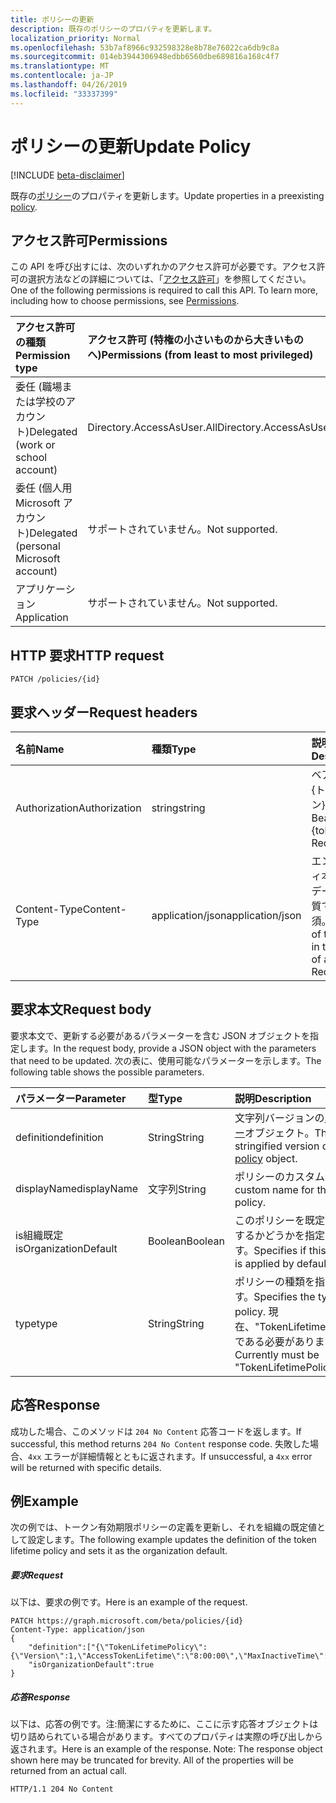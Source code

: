 ```yaml
---
title: ポリシーの更新
description: 既存のポリシーのプロパティを更新します。
localization_priority: Normal
ms.openlocfilehash: 53b7af8966c932598328e8b78e76022ca6db9c8a
ms.sourcegitcommit: 014eb3944306948edbb6560dbe689816a168c4f7
ms.translationtype: MT
ms.contentlocale: ja-JP
ms.lasthandoff: 04/26/2019
ms.locfileid: "33337399"
---
```

# <a name="update-policy"></a><span data-ttu-id="d7723-103">ポリシーの更新</span><span class="sxs-lookup"><span data-stu-id="d7723-103">Update Policy</span></span>

[!INCLUDE [beta-disclaimer](../../includes/beta-disclaimer.md)]

<span data-ttu-id="d7723-104">既存の[ポリシー](../resources/policy.md)のプロパティを更新します。</span><span class="sxs-lookup"><span data-stu-id="d7723-104">Update properties in a preexisting [policy](../resources/policy.md).</span></span>

## <a name="permissions"></a><span data-ttu-id="d7723-105">アクセス許可</span><span class="sxs-lookup"><span data-stu-id="d7723-105">Permissions</span></span>
<span data-ttu-id="d7723-p101">この API を呼び出すには、次のいずれかのアクセス許可が必要です。アクセス許可の選択方法などの詳細については、「[アクセス許可](/graph/permissions-reference)」を参照してください。</span><span class="sxs-lookup"><span data-stu-id="d7723-p101">One of the following permissions is required to call this API. To learn more, including how to choose permissions, see [Permissions](/graph/permissions-reference).</span></span>

|<span data-ttu-id="d7723-108">アクセス許可の種類</span><span class="sxs-lookup"><span data-stu-id="d7723-108">Permission type</span></span>      | <span data-ttu-id="d7723-109">アクセス許可 (特権の小さいものから大きいものへ)</span><span class="sxs-lookup"><span data-stu-id="d7723-109">Permissions (from least to most privileged)</span></span>              |
|:--------------------|:---------------------------------------------------------|
|<span data-ttu-id="d7723-110">委任 (職場または学校のアカウント)</span><span class="sxs-lookup"><span data-stu-id="d7723-110">Delegated (work or school account)</span></span> | <span data-ttu-id="d7723-111">Directory.AccessAsUser.All</span><span class="sxs-lookup"><span data-stu-id="d7723-111">Directory.AccessAsUser.All</span></span>    |
|<span data-ttu-id="d7723-112">委任 (個人用 Microsoft アカウント)</span><span class="sxs-lookup"><span data-stu-id="d7723-112">Delegated (personal Microsoft account)</span></span> | <span data-ttu-id="d7723-113">サポートされていません。</span><span class="sxs-lookup"><span data-stu-id="d7723-113">Not supported.</span></span>    |
|<span data-ttu-id="d7723-114">アプリケーション</span><span class="sxs-lookup"><span data-stu-id="d7723-114">Application</span></span> | <span data-ttu-id="d7723-115">サポートされていません。</span><span class="sxs-lookup"><span data-stu-id="d7723-115">Not supported.</span></span> |

## <a name="http-request"></a><span data-ttu-id="d7723-116">HTTP 要求</span><span class="sxs-lookup"><span data-stu-id="d7723-116">HTTP request</span></span>

```http
PATCH /policies/{id}
```
## <a name="request-headers"></a><span data-ttu-id="d7723-117">要求ヘッダー</span><span class="sxs-lookup"><span data-stu-id="d7723-117">Request headers</span></span>
| <span data-ttu-id="d7723-118">名前</span><span class="sxs-lookup"><span data-stu-id="d7723-118">Name</span></span>       | <span data-ttu-id="d7723-119">種類</span><span class="sxs-lookup"><span data-stu-id="d7723-119">Type</span></span> | <span data-ttu-id="d7723-120">説明</span><span class="sxs-lookup"><span data-stu-id="d7723-120">Description</span></span>|
|:---------------|:--------|:----------|
| <span data-ttu-id="d7723-121">Authorization</span><span class="sxs-lookup"><span data-stu-id="d7723-121">Authorization</span></span>  | <span data-ttu-id="d7723-122">string</span><span class="sxs-lookup"><span data-stu-id="d7723-122">string</span></span>  | <span data-ttu-id="d7723-p102">ベアラー {トークン}。必須。</span><span class="sxs-lookup"><span data-stu-id="d7723-p102">Bearer {token}. Required.</span></span> |
| <span data-ttu-id="d7723-125">Content-Type</span><span class="sxs-lookup"><span data-stu-id="d7723-125">Content-Type</span></span> | <span data-ttu-id="d7723-126">application/json</span><span class="sxs-lookup"><span data-stu-id="d7723-126">application/json</span></span>  | <span data-ttu-id="d7723-p103">エンティティ本文内のデータの性質です。必須。</span><span class="sxs-lookup"><span data-stu-id="d7723-p103">Nature of the data in the body of an entity. Required.</span></span> |

## <a name="request-body"></a><span data-ttu-id="d7723-129">要求本文</span><span class="sxs-lookup"><span data-stu-id="d7723-129">Request body</span></span>
<span data-ttu-id="d7723-130">要求本文で、更新する必要があるパラメーターを含む JSON オブジェクトを指定します。</span><span class="sxs-lookup"><span data-stu-id="d7723-130">In the request body, provide a JSON object with the parameters that need to be updated.</span></span> <span data-ttu-id="d7723-131">次の表に、使用可能なパラメーターを示します。</span><span class="sxs-lookup"><span data-stu-id="d7723-131">The following table shows the possible parameters.</span></span>

| <span data-ttu-id="d7723-132">パラメーター</span><span class="sxs-lookup"><span data-stu-id="d7723-132">Parameter</span></span>    | <span data-ttu-id="d7723-133">型</span><span class="sxs-lookup"><span data-stu-id="d7723-133">Type</span></span>   |<span data-ttu-id="d7723-134">説明</span><span class="sxs-lookup"><span data-stu-id="d7723-134">Description</span></span>|
|:---------------|:--------|:----------|
|<span data-ttu-id="d7723-135">definition</span><span class="sxs-lookup"><span data-stu-id="d7723-135">definition</span></span>|<span data-ttu-id="d7723-136">String</span><span class="sxs-lookup"><span data-stu-id="d7723-136">String</span></span>|<span data-ttu-id="d7723-137">文字列バージョンの[ポリシー](../resources/policy.md)オブジェクト。</span><span class="sxs-lookup"><span data-stu-id="d7723-137">The stringified version of the [policy](../resources/policy.md) object.</span></span>|
|<span data-ttu-id="d7723-138">displayName</span><span class="sxs-lookup"><span data-stu-id="d7723-138">displayName</span></span>|<span data-ttu-id="d7723-139">文字列</span><span class="sxs-lookup"><span data-stu-id="d7723-139">String</span></span>|<span data-ttu-id="d7723-140">ポリシーのカスタム名。</span><span class="sxs-lookup"><span data-stu-id="d7723-140">A custom name for the policy.</span></span>|
|<span data-ttu-id="d7723-141">is組織既定</span><span class="sxs-lookup"><span data-stu-id="d7723-141">isOrganizationDefault</span></span>|<span data-ttu-id="d7723-142">Boolean</span><span class="sxs-lookup"><span data-stu-id="d7723-142">Boolean</span></span>|<span data-ttu-id="d7723-143">このポリシーを既定で適用するかどうかを指定します。</span><span class="sxs-lookup"><span data-stu-id="d7723-143">Specifies if this policy is applied by default.</span></span>|
|<span data-ttu-id="d7723-144">type</span><span class="sxs-lookup"><span data-stu-id="d7723-144">type</span></span>|<span data-ttu-id="d7723-145">String</span><span class="sxs-lookup"><span data-stu-id="d7723-145">String</span></span>|<span data-ttu-id="d7723-146">ポリシーの種類を指定します。</span><span class="sxs-lookup"><span data-stu-id="d7723-146">Specifies the type of policy.</span></span> <span data-ttu-id="d7723-147">現在、"TokenLifetimePolicy" である必要があります。</span><span class="sxs-lookup"><span data-stu-id="d7723-147">Currently must be "TokenLifetimePolicy"</span></span>|

## <a name="response"></a><span data-ttu-id="d7723-148">応答</span><span class="sxs-lookup"><span data-stu-id="d7723-148">Response</span></span>

<span data-ttu-id="d7723-149">成功した場合、このメソッドは `204 No Content` 応答コードを返します。</span><span class="sxs-lookup"><span data-stu-id="d7723-149">If successful, this method returns `204 No Content` response code.</span></span> <span data-ttu-id="d7723-150">失敗した場合、`4xx` エラーが詳細情報とともに返されます。</span><span class="sxs-lookup"><span data-stu-id="d7723-150">If unsuccessful, a `4xx` error will be returned with specific details.</span></span>

## <a name="example"></a><span data-ttu-id="d7723-151">例</span><span class="sxs-lookup"><span data-stu-id="d7723-151">Example</span></span>
<span data-ttu-id="d7723-152">次の例では、トークン有効期限ポリシーの定義を更新し、それを組織の既定値として設定します。</span><span class="sxs-lookup"><span data-stu-id="d7723-152">The following example updates the definition of the token lifetime policy and sets it as the organization default.</span></span>

##### <a name="request"></a><span data-ttu-id="d7723-153">要求</span><span class="sxs-lookup"><span data-stu-id="d7723-153">Request</span></span>
<span data-ttu-id="d7723-154">以下は、要求の例です。</span><span class="sxs-lookup"><span data-stu-id="d7723-154">Here is an example of the request.</span></span>

```http
PATCH https://graph.microsoft.com/beta/policies/{id}
Content-Type: application/json
{
    "definition":["{\"TokenLifetimePolicy\":{\"Version\":1,\"AccessTokenLifetime\":\"8:00:00\",\"MaxInactiveTime\":\"20:00:00\",}}"],
    "isOrganizationDefault":true
}
```

##### <a name="response"></a><span data-ttu-id="d7723-155">応答</span><span class="sxs-lookup"><span data-stu-id="d7723-155">Response</span></span>
<span data-ttu-id="d7723-p107">以下は、応答の例です。注:簡潔にするために、ここに示す応答オブジェクトは切り詰められている場合があります。すべてのプロパティは実際の呼び出しから返されます。</span><span class="sxs-lookup"><span data-stu-id="d7723-p107">Here is an example of the response. Note: The response object shown here may be truncated for brevity. All of the properties will be returned from an actual call.</span></span>

```http
HTTP/1.1 204 No Content
```
